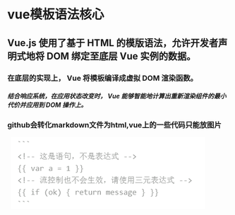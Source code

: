 # vue模板语法核心
## Vue.js 使用了基于 HTML 的模版语法，允许开发者声明式地将 DOM 绑定至底层 Vue 实例的数据。
### 在底层的实现上， Vue 将模板编译成虚拟 DOM 渲染函数。
##### 结合响应系统，在应用状态改变时， Vue 能够智能地计算出重新渲染组件的最小代价并应用到 DOM 操作上。

### github会转化markdown文件为html,vue上的一些代码只能放图片
 
![bug01](zj030401.png)
